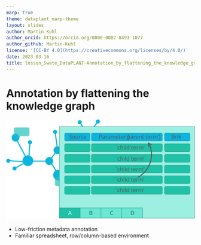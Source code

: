 ```yaml
---
marp: true
theme: dataplant_marp-theme
layout: slides
author: Martin Kuhl
author_orcid: https://orcid.org/0000-0002-8493-1077
author_github: Martin-Kuhl
license: '[CC-BY 4.0](https://creativecommons.org/licenses/by/4.0/)'
date: 2023-03-16
title: lesson_Swate_DataPLANT-Annotation_by_flattening_the_knowledge_graph
---
```


# Annotation by flattening the knowledge graph

![w:800](../images/Swate_ParentChildTerm.svg)

- Low-friction metadata annotation
- Familiar spreadsheet, row/column-based environment
